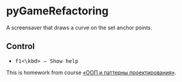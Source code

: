 # pyGameRefactoring
A screensaver that draws a curve on the set anchor points.

## Control
- <kbd>f1<\kbd>  — Show help

This is homework from course [«ООП и паттерны проектирования»](https://www.coursera.org/learn/oop-patterns-python). 
